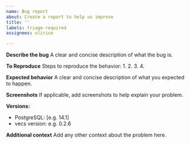```yaml
---
name: Bug report
about: Create a report to help us improve
title: ''
labels: triage-required
assignees: olirice

---
```


**Describe the bug**
A clear and concise description of what the bug is.

**To Reproduce**
Steps to reproduce the behavior:
1.
2.
3.
4.

**Expected behavior**
A clear and concise description of what you expected to happen.

**Screenshots**
If applicable, add screenshots to help explain your problem.

**Versions:**
 - PostgreSQL: [e.g. 14.1]
 - vecs version: e.g. 0.2.6

**Additional context**
Add any other context about the problem here.

